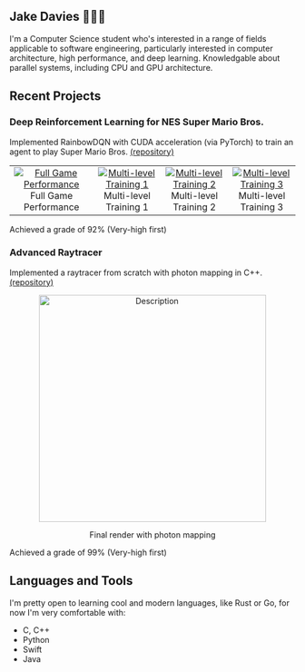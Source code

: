 ## Jake Davies 👨🏻‍💻 

I'm a Computer Science student who's interested in a range of fields applicable to software engineering, particularly interested in computer architecture, high performance, and deep learning. Knowledgable about parallel systems, including CPU and GPU architecture.

## Recent Projects

### Deep Reinforcement Learning for NES Super Mario Bros.

Implemented RainbowDQN with CUDA acceleration (via PyTorch) to train an agent to play Super Mario Bros. [(repository)](https://github.com/jakedves/deep-reinforcement-learning)

<div align="center">
  <table>
    <tr>
      <td align="center">
        <a href="https://github.com/jakedves/deep-rl-mario/assets/75232368/2f2c412b-5793-46c5-b55b-550b360b3a69">
          <img src="https://github.com/jakedves/deep-rl-mario/assets/75232368/2f2c412b-5793-46c5-b55b-550b360b3a69" alt="Full Game Performance">
        </a>
        <br>
        Full Game Performance
      </td>
      <td align="center">
        <a href="https://github.com/jakedves/deep-rl-mario/assets/75232368/ba4e4e6a-6e2e-4251-9281-432b35a72c8c">
          <img src="https://github.com/jakedves/deep-rl-mario/assets/75232368/ba4e4e6a-6e2e-4251-9281-432b35a72c8c" alt="Multi-level Training 1">
        </a>
        <br>
        Multi-level Training 1
      </td>
      <td align="center">
        <a href="https://github.com/jakedves/deep-rl-mario/assets/75232368/bc9b587b-7c60-4320-9c33-3f4806425023">
          <img src="https://github.com/jakedves/deep-rl-mario/assets/75232368/bc9b587b-7c60-4320-9c33-3f4806425023" alt="Multi-level Training 2">
        </a>
        <br>
        Multi-level Training 2
      </td>
      <td align="center">
        <a href="https://github.com/jakedves/deep-rl-mario/assets/75232368/7503b2cc-d617-4280-95a5-e1fef78cd63d">
          <img src="https://github.com/jakedves/deep-rl-mario/assets/75232368/7503b2cc-d617-4280-95a5-e1fef78cd63d" alt="Multi-level Training 3">
        </a>
        <br>
        Multi-level Training 3
      </td>
    </tr>
  </table>
</div>

Achieved a grade of 92% (Very-high first)

### Advanced Raytracer

Implemented a raytracer from scratch with photon mapping in C++. [(repository)](https://github.com/jakedves/advanced-raytracer/tree/main)

<p align="center">
  <img src="https://github.com/jakedves/raytracing-coursework/assets/75232368/217beff7-61fc-4363-817e-da2755a192ba" alt="Description" width="400">
</p>
<p align="center">Final render with photon mapping</p>
</div>

Achieved a grade of 99% (Very-high first)

<!-- images come from: https://rahuldkjain.github.io/gh-profile-readme-generator/ -->
## Languages and Tools
I'm pretty open to learning cool and modern languages, like Rust or Go, for now I'm very comfortable with:

- C, C++
- Python
- Swift
- Java

<!-- [![Top Langs](https://github-readme-stats-git-masterrstaa-rickstaa.vercel.app/api/top-langs/?username=jakedves&theme=dracula&hide=c%23,hlsl,cmake,shaderlab,makefile)](https://github.com/jakedves/github-readme-stats) -->
